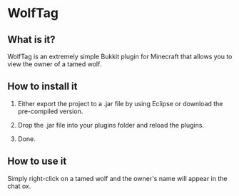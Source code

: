 WolfTag
=======

What is it?
-----------

WolfTag is an extremely simple Bukkit plugin for Minecraft that allows you to view the owner of a tamed wolf.

How to install it
-----------------

1.	Either export the project to a .jar file by using Eclipse or download the pre-compiled version.

2.	Drop the .jar file into your plugins folder and reload the plugins.

3.	Done.

How to use it
-------------

Simply right-click on a tamed wolf and the owner's name will appear in the chat ox.
